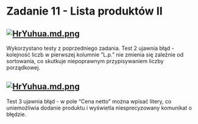 # Zadanie 11 - Lista produktów II

[![HrYuhua.md.png](https://iili.io/HrYuhua.md.png)](https://freeimage.host/i/HrYuhua)
---
Wykorzystano testy z poprzedniego zadania. Test 2 ujawnia błąd - kolejność liczb w pierwszej kolumnie ”L.p.” nie zmienia się zależnie od sortowania, co skutkuje niepoprawnym przypisywaniem liczby porządkowej.

[![HrYuhua.md.png](https://iili.io/HrYuhua.md.png)](https://freeimage.host/i/HrYuhua)
---
Test 3 ujawnia błąd - w pole “Cena netto” można wpisać litery, co uniemożliwia dodanie produktu i wyświetla niesprecyzowany komunikat o błędzie.
